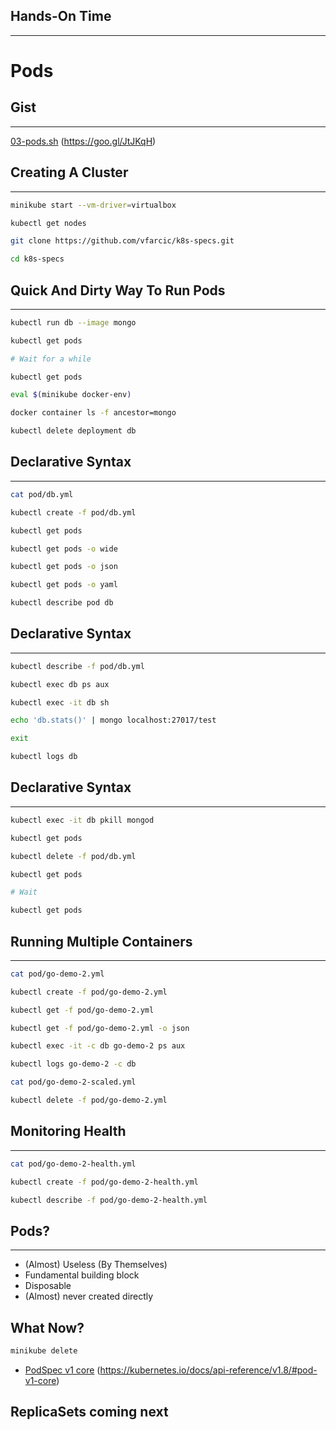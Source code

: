 ## Hands-On Time

---

# Pods


## Gist

---

[03-pods.sh](https://gist.github.com/vfarcic/d860631d0dd3158c32740e9260c7add0) (https://goo.gl/JtJKqH)


## Creating A Cluster

---

```bash
minikube start --vm-driver=virtualbox

kubectl get nodes

git clone https://github.com/vfarcic/k8s-specs.git

cd k8s-specs
```


## Quick And Dirty Way To Run Pods

---

```bash
kubectl run db --image mongo

kubectl get pods

# Wait for a while

kubectl get pods

eval $(minikube docker-env)

docker container ls -f ancestor=mongo

kubectl delete deployment db
```


## Declarative Syntax

---

```bash
cat pod/db.yml

kubectl create -f pod/db.yml

kubectl get pods

kubectl get pods -o wide

kubectl get pods -o json

kubectl get pods -o yaml

kubectl describe pod db
```


<!-- .slide: data-background="img/seq_pod_ch03.png" data-background-size="contain" -->


## Declarative Syntax

---

```bash
kubectl describe -f pod/db.yml

kubectl exec db ps aux

kubectl exec -it db sh

echo 'db.stats()' | mongo localhost:27017/test

exit

kubectl logs db
```


## Declarative Syntax

---

```bash
kubectl exec -it db pkill mongod

kubectl get pods

kubectl delete -f pod/db.yml

kubectl get pods

# Wait

kubectl get pods
```


## Running Multiple Containers

---

```bash
cat pod/go-demo-2.yml

kubectl create -f pod/go-demo-2.yml

kubectl get -f pod/go-demo-2.yml

kubectl get -f pod/go-demo-2.yml -o json

kubectl exec -it -c db go-demo-2 ps aux

kubectl logs go-demo-2 -c db

cat pod/go-demo-2-scaled.yml

kubectl delete -f pod/go-demo-2.yml
```


## Monitoring Health

---

```bash
cat pod/go-demo-2-health.yml

kubectl create -f pod/go-demo-2-health.yml

kubectl describe -f pod/go-demo-2-health.yml
```


## Pods?

---

* (Almost) Useless (By Themselves)<!-- .element: class="fragment" -->
* Fundamental building block<!-- .element: class="fragment" -->
* Disposable<!-- .element: class="fragment" -->
* (Almost) never created directly<!-- .element: class="fragment" -->


## What Now?

```bash
minikube delete
```

* [PodSpec v1 core](https://kubernetes.io/docs/api-reference/v1.8/#pod-v1-core) (https://kubernetes.io/docs/api-reference/v1.8/#pod-v1-core)

## ReplicaSets coming next<!-- .element: class="fragment" -->
